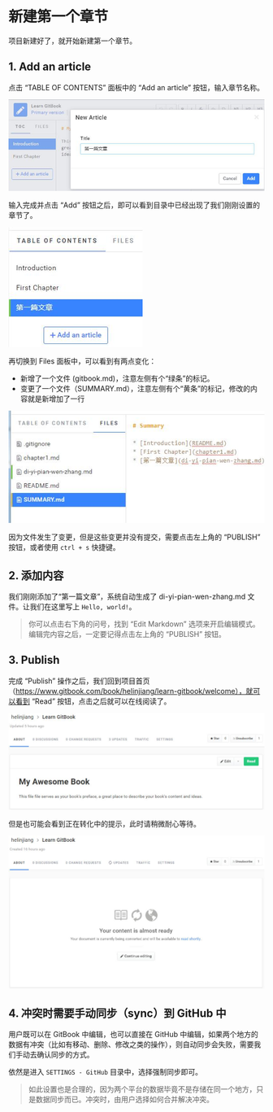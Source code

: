 # 新建第一个章节

项目新建好了，就开始新建第一个章节。

## 1. Add an article

点击 “TABLE OF CONTENTS” 面板中的 “Add an article” 按钮，输入章节名称。

![](/assets/add_article_new.jpg)

输入完成并点击 “Add” 按钮之后，即可以看到目录中已经出现了我们刚刚设置的章节了。

![](/assets/add_article_new_success.jpg)

再切换到 Files 面板中，可以看到有两点变化：

- 新增了一个文件 (gitbook.md)，注意左侧有个“绿条”的标记。
- 变更了一个文件（SUMMARY.md），注意左侧有个“黄条”的标记，修改的内容就是新增加了一行

![](/assets/add_article_files_change.jpg)

因为文件发生了变更，但是这些变更并没有提交，需要点击左上角的 “PUBLISH” 按钮，或者使用 `ctrl + s` 快捷键。

## 2. 添加内容

我们刚刚添加了“第一篇文章”，系统自动生成了 di-yi-pian-wen-zhang.md 文件。让我们在这里写上 `Hello, world!`。

> 你可以点击右下角的问号，找到 “Edit Markdown” 选项来开启编辑模式。
> 编辑完内容之后，一定要记得点击左上角的 “PUBLISH” 按钮。

## 3. Publish

完成 “Publish” 操作之后，我们回到项目首页 （https://www.gitbook.com/book/helinjiang/learn-gitbook/welcome），就可以看到 “Read” 按钮，点击之后就可以在线阅读了。

![](/assets/add_article_published.jpg)

但是也可能会看到正在转化中的提示，此时请稍微耐心等待。

![](/assets/add_article_content_converting.jpg)


## 4. 冲突时需要手动同步（sync）到 GitHub 中

用户既可以在 GitBook 中编辑，也可以直接在 GitHub 中编辑，如果两个地方的数据有冲突（比如有移动、删除、修改之类的操作），则自动同步会失败，需要我们手动去确认同步的方式。

依然是进入 `SETTINGS - GitHub` 目录中，选择强制同步即可。

> 如此设置也是合理的，因为两个平台的数据毕竟不是存储在同一个地方，只是数据同步而已。冲突时，由用户选择如何合并解决冲突。
